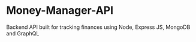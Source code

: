 # Money-Manager-API
Backend API built for tracking finances using Node, Express JS, MongoDB and GraphQL
